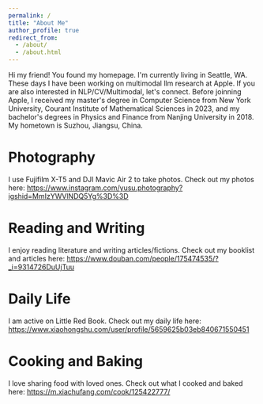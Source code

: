 ```yaml
---
permalink: /
title: "About Me"
author_profile: true
redirect_from: 
  - /about/
  - /about.html
---
```


Hi my friend! You found my homepage.
I'm currently living in Seattle, WA. These days I have been working on multimodal llm research at Apple. If you are also interested in NLP/CV/Multimodal, let's connect.
Before joinning Apple, I received my master's degree in Computer Science from New York University, Courant Institute of Mathematical Sciences in 2023, and my bachelor's degrees in Physics and Finance from Nanjing University in 2018.
My hometown is Suzhou, Jiangsu, China.


Photography
======
I use Fujifilm X-T5 and DJI Mavic Air 2 to take photos. Check out my photos here: https://www.instagram.com/yusu.photography?igshid=MmIzYWVlNDQ5Yg%3D%3D

Reading and Writing
======
I enjoy reading literature and writing articles/fictions. Check out my booklist and articles here: https://www.douban.com/people/175474535/?_i=9314726DuUjTuu

Daily Life
======
I am active on Little Red Book. Check out my daily life here: https://www.xiaohongshu.com/user/profile/5659625b03eb840671550451

Cooking and Baking
======
I love sharing food with loved ones. Check out what I cooked and baked here: https://m.xiachufang.com/cook/125422777/
